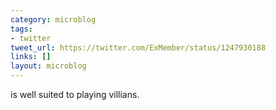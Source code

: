 ```yaml
---
category: microblog
tags:
- twitter
tweet_url: https://twitter.com/ExMember/status/1247930188
links: []
layout: microblog
---
```

is well suited to playing villians.
